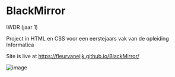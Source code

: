 # BlackMirror
IWDR (jaar 1)

Project in HTML en CSS voor een eerstejaars vak van de opleiding Informatica

Site is live at https://fleurvaneijk.github.io/BlackMirror/

![image](https://user-images.githubusercontent.com/37218048/194597199-23fdbfbc-68f9-46d0-9390-3db3a12143e2.png)
